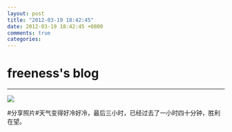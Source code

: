 ```yaml
---
layout: post
title: "2012-03-19 18:42:45"
date: 2012-03-19 18:42:45 +0800
comments: true
categories: 
---
```


# freeness's blog

----------

![](http://okqmqrbgo.bkt.clouddn.com/201203191842451.jpg)

>
\#分享照片\#天气变得好冷好冷，最后三小时，已经过去了一小时四十分钟，胜利在望。